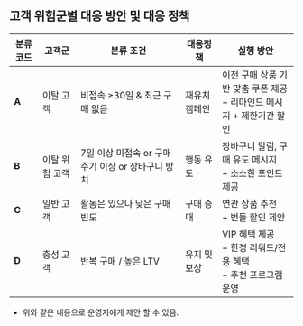 ## 고객 위험군별 대응 방안 및 대응 정책
| 분류코드  | 고객군      | 분류 조건                           | 대응정책    | 실행 방안                                        |
| ----- | -------- | ------------------------------- | ------- | -------------------------------------------- |
| **A** | 이탈 고객    | 비접속 ≥30일 & 최근 구매 없음             | 재유치 캠페인 | 이전 구매 상품 기반 맞춤 쿠폰 제공<br>+ 리마인드 메시지 + 제한기간 할인 |
| **B** | 이탈 위험 고객 | 7일 이상 미접속 or 구매주기 이상 or 장바구니 방치 | 행동 유도   | 장바구니 알림, 구매 유도 메시지<br>+ 소소한 포인트 제공           |
| **C** | 일반 고객    | 활동은 있으나 낮은 구매 빈도                | 구매 증대   | 연관 상품 추천<br>+ 번들 할인 제안                       |
| **D** | 충성 고객    | 반복 구매 / 높은 LTV                  | 유지 및 보상 | VIP 혜택 제공<br>+ 한정 리워드/전용 혜택<br>+ 추천 프로그램 운영  |

- 위와 같은 내용으로 운영자에게 제안 할 수 있음.

